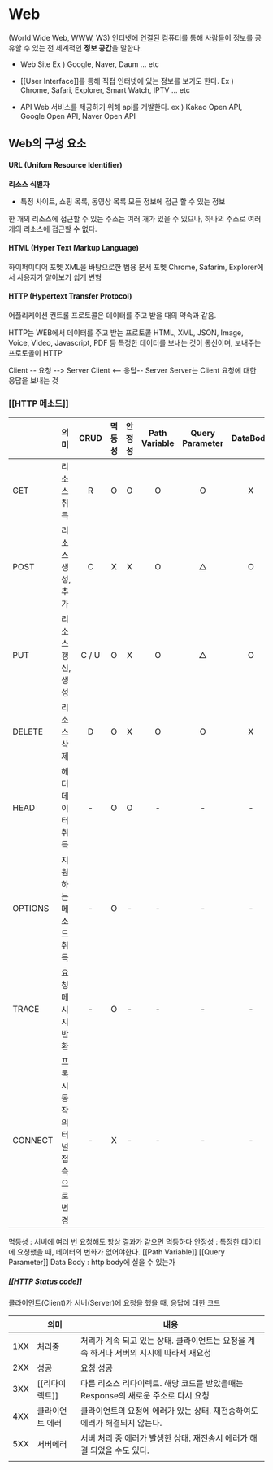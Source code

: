 
# Web
(World Wide Web, WWW, W3)
인터넷에 연결된 컴퓨터를 통해 사람들이 정보를 공유할 수 있는 전 세계적인 **정보 공간**을 말한다.

- Web Site
	Ex ) Google, Naver, Daum ... etc

- [[User Interface]]를 통해 직접 인터넷에 있는 정보를 보기도 한다.
	Ex ) Chrome, Safari, Explorer, Smart Watch, IPTV ... etc

- API
	Web 서비스를 제공하기 위해 api를 개발한다.
	ex ) Kakao Open API, Google Open API, Naver Open API



## Web의 구성 요소
#### URL (Unifom Resource Identifier)
**리소스 식별자**
- 특정 사이트, 쇼핑 목록, 동영상 목록
모든 정보에 접근 할 수 있는 정보

한 개의 리소스에 접근할 수 있는 주소는 여러 개가 있을 수 있으나, 
하나의 주소로 여러 개의 리소스에 접근할 수 없다.

#### HTML (Hyper Text Markup Language)
하이퍼미디어 포멧
XML을 바탕으로한 범용 문서 포멧
Chrome, Safarim, Explorer에서 사용자가 알아보기 쉽게 변형

#### HTTP (Hypertext Transfer Protocol)
어플리케이션 컨트롤
프로토콜은 데이터를 주고 받을 때의 약속과 같음.


HTTP는 WEB에서 데이터를 주고 받는 프로토콜
HTML, XML, JSON, Image, Voice, Video, Javascript, PDF 등
특정한 데이터를 보내는 것이 통신이며, 보내주는 프로토콜이 HTTP


Client -- 요청 --> Server
Client <-- 응답-- Server
Server는 Client 요청에 대한 응답을 보내는 것


### [[HTTP 메소드]]

|         | 의미                 | CRUD  | 멱등성 | 안정성 | Path Variable | Query Parameter | DataBody |
| :------ | :----------------- | :---: | :-: | :-: | :-----------: | :-------------: | :------: |
| GET     | 리소스 취득             |   R   |  O  |  O  |       O       |        O        |    X     |
| POST    | 리소스 생성, 추가         |   C   |  X  |  X  |       O       |        △        |    O     |
| PUT     | 리소스 갱신, 생성         | C / U |  O  |  X  |       O       |        △        |    O     |
| DELETE  | 리소스 삭제             |   D   |  O  |  X  |       O       |        O        |    X     |
| HEAD    | 헤더 데이터 취득          |   -   |  O  |  O  |       -       |        -        |    -     |
| OPTIONS | 지원하는 메소드 취득        |   -   |  O  |  -  |       -       |        -        |    -     |
| TRACE   | 요청메시지 반환           |   -   |  O  |  -  |       -       |        -        |    -     |
| CONNECT | 프록시 동작의 터널 접속으로 변경 |   -   |  X  |  -  |       -       |        -        |    -     |

멱등성 : 서버에 여러 번 요청해도 항상 결과가 같으면 멱등하다
안정성 : 특정한 데이터에 요청했을 때, 데이터의 변화가 없어야한다.
[[Path Variable]]
[[Query Parameter]]
Data Body : http body에 실을 수 있는가


##### [[HTTP Status code]]
클라이언트(Client)가 서버(Server)에 요청을 했을 때, 응답에 대한 코드

|     | 의미        | 내용                                                 |
| --- | --------- | -------------------------------------------------- |
| 1XX | 처리중       | 처리가 계속 되고 있는 상태. 클라이언트는 요청을 계속 하거나 서버의 지시에 따라서 재요청 |
| 2XX | 성공        | 요청 성공                                              |
| 3XX | [[리다이렉트]] | 다른 리소스 리다이렉트. 해당 코드를 받았을때는 Response의 새로운 주소로 다시 요청 |
| 4XX | 클라이언트 에러  | 클라이언트의 요청에 에러가 있는 상태. 재전송하여도 에러가 해결되지 않는다.         |
| 5XX | 서버에러      | 서버 처리 중 에러가 발생한 상태. 재전송시 에러가 해결 되었을 수도 있다.         |
|     |           |                                                    |



